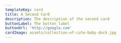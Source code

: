 ```yaml
---
templateKey: card
title: A Second Card
description: The description of the second card
buttonLabel: The button label
buttonUrl: 'http://google.com'
cardImage: assets/collection-of-cute-baby-duck.jpg
---
```


